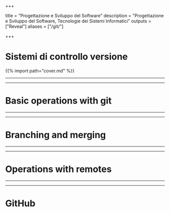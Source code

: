  
+++

title = "Progettazione e Sviluppo del Software"
description = "Progettazione e Sviluppo del Software, Tecnologie dei Sistemi Informatici"
outputs = ["Reveal"]
aliases = ["/git/"]

+++

# Sistemi di controllo versione

{{% import path="cover.md" %}}

<!-- write-here "shared-slides/git/dvcs-concepts.md" -->

<!-- end-write -->

---

<!-- write-here "shared-slides/git/intro.md" -->

<!-- end-write -->

---

# Basic operations with git

---

<!-- write-here "shared-slides/git/basics-no-branching.md" -->

<!-- end-write -->

---

# Branching and merging

---

<!-- write-here "shared-slides/git/branching-merging.md" -->

<!-- end-write -->

---

# Operations with remotes

---

<!-- write-here "shared-slides/git/remote-operations.md" -->

<!-- end-write -->

---

# GitHub
